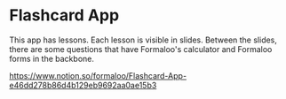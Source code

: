 # Flashcard App

This app has lessons. Each lesson is visible in slides. Between the slides, there are some questions that have Formaloo's calculator and Formaloo forms in the backbone.

https://www.notion.so/formaloo/Flashcard-App-e46dd278b86d4b129eb9692aa0ae15b3

